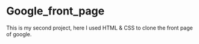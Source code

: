 # Google_front_page
This is my second project, here I used HTML &amp; CSS to clone the front page of google.
